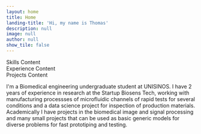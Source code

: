 ```yaml
---
layout: home
title: Home
landing-title: 'Hi, my name is Thomas'
description: null
image: null
author: null
show_tile: false
---
```


<section id="skills">
  <div> Skills Content </div>
</section>

<section id="experience">
  <div> Experience Content </div>
</section>

<section id="projects">
  <div> Projects Content </div>
</section>

I'm a Biomedical engineering undergraduate student at UNISINOS. I have 2 years of experience in research at the Startup Biosens Tech, working with manufacturing processses of microfluidic channels of rapid tests for several conditions and a data science project for inspection of production materials. Academically I have projects in the biomedical image and signal processing and many small projects that can be used as basic generic models for diverse problems for fast prototiping and testing.
